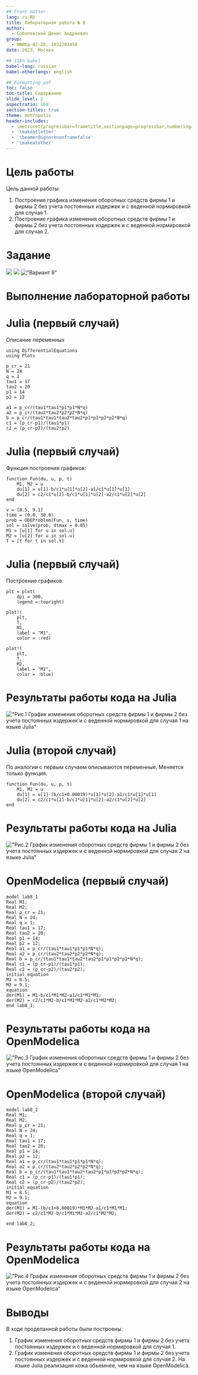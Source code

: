 ```yaml
---
## Front matter
lang: ru-RU
title: Лабораторная работа № 8
author:
  - Соболевский Денис Андреевич
group:
  - НФИбд-02-20, 1032202458
date: 2023, Москва

## i18n babel
babel-lang: russian
babel-otherlangs: english

## Formatting pdf
toc: false
toc-title: Содержание
slide_level: 2
aspectratio: 169
section-titles: true
theme: metropolis
header-includes:
  - \metroset{progressbar=frametitle,sectionpage=progressbar,numbering=fraction}
  - '\makeatletter'
  - '\beamer@ignorenonframefalse'
  - '\makeatother'
---
```


# Цель работы

Цель данной работы:

1. Построение графика изменения оборотных средств фирмы 1 и фирмы 2 без учета постоянных издержек и с веденной нормировкой для случая 1.
2. Построение графика изменения оборотных средств фирмы 1 и фирмы 2 без учета постоянных издержек и с веденной нормировкой для случая 2.

# Задание

![](https://sun9-76.userapi.com/impg/XV_SWOPI31QVnA_w6S1NvR6z0teDItZ4H6gFjQ/wXyjun9Mt88.jpg?size=795x540&quality=96&sign=f87664d40978cb0a9097c731e113666d&type=albumhttps://sun9-76.userapi.com/impg/XV_SWOPI31QVnA_w6S1NvR6z0teDItZ4H6gFjQ/wXyjun9Mt88.jpg?size=795x540&quality=96&sign=f87664d40978cb0a9097c731e113666d&type=album)
![](https://sun9-56.userapi.com/impg/2zrzEs_kRsBQoxt1LEK1-LKwmRCKNh2LmW_g1w/Co0PixBlytA.jpg?size=811x199&quality=96&sign=c10abe6d472a7f6e4c349c062ca8f913&type=albumhttps://sun9-56.userapi.com/impg/2zrzEs_kRsBQoxt1LEK1-LKwmRCKNh2LmW_g1w/Co0PixBlytA.jpg?size=811x199&quality=96&sign=c10abe6d472a7f6e4c349c062ca8f913&type=album)
!["Вариант 9"](https://sun1-54.userapi.com/impg/ZzsTm59sqaWE1gNHNcRjN3v666mTrOujEucTOg/afSgPh7Vut4.jpg?size=797x519&quality=96&sign=7bea19e928ce18387826ec4363932653&type=albumhttps://sun1-54.userapi.com/impg/ZzsTm59sqaWE1gNHNcRjN3v666mTrOujEucTOg/afSgPh7Vut4.jpg?size=797x519&quality=96&sign=7bea19e928ce18387826ec4363932653&type=album)

# Выполнение лабораторной работы

# Julia (первый случай)

Описание переменных

```
using DifferentialEquations
using Plots

p_cr = 21
N = 24
q = 1
tau1 = 17
tau2 = 20
p1 = 14
p2 = 12

a1 = p_cr/(tau1*tau1*p1*p1*N*q)
a2 = p_cr/(tau2*tau2*p2*p2*N*q)
b = p_cr/(tau1*tau1*tau2*tau2*p1*p1*p2*p2*N*q)
c1 = (p_cr-p1)/(tau1*p1)
c2 = (p_cr-p2)/(tau2*p2)
```

# Julia (первый случай)

Функция построения графиков:

```
function Fun(du, u, p, t)
    M1, M2 = u
    du[1] = u[1]-b/c1*u[1]*u[2]-a1/c1*u[1]*u[1]
    du[2] = c2/c1*u[2]-b/c1*u[1]*u[2]-a2/c1*u[2]*u[2]
end

v = [8.5, 9.1]
time = (0.0, 30.0)
prob = ODEProblem(Fun, v, time)
sol = solve(prob, dtmax = 0.05)
M1 = [u[1] for u in sol.u]
M2 = [u[2] for u in sol.u]
T = [t for t in sol.t]
```

# Julia (первый случай)

Построение графиков:

```
plt = plot(
    dpi = 300,
    legend =:topright)

plot!(
    plt,
    T,
    M1,
    label = "M1",
    color = :red)

plot!(
    plt,
    T,
    M2,
    label = "M2",
    color = :blue)
```

# Результаты работы кода на Julia

!["Рис.1 График изменения оборотных средств фирмы 1 и фирмы 2 без учета постоянных издержек и с веденной нормировкой для случая 1 на языке Julia"](https://sun9-41.userapi.com/impg/cqJXOVHzTYtnvgcvTKdzs_w2Uqd3kcl0ZcmwHw/kLh_nSDQY9c.jpg?size=1684x806&quality=95&sign=02a4f24f51e9037558449c1527232ba7&type=album)

# Julia (второй случай)

По аналогии с первым случаем описываются переменные. Меняется только функция.

```
function Fun(du, u, p, t)
    M1, M2 = u
    du[1] = u[1]-(b/c1+0.00019)*u[1]*u[2]-a1/c1*u[1]*u[1]
    du[2] = c2/c1*u[2]-b/c1*u[1]*u[2]-a2/c1*u[2]*u[2]
end
```

# Результаты работы кода на Julia

!["Рис.2 График изменения оборотных средств фирмы 1 и фирмы 2 без учета постоянных издержек и с веденной нормировкой для случая 2 на языке Julia"](https://sun1-86.userapi.com/impg/A49ZBMFwhqzRGd379buq8iUob3CWHS4XefMrJw/gqI81y4J5vY.jpg?size=1684x806&quality=95&sign=b4e198b03f32f0313c481f29e8516624&type=album)

# OpenModelica (первый случай)

```
model lab8_1
Real M1;
Real M2;
Real p_cr = 21;
Real N = 24;
Real q = 1;
Real tau1 = 17;
Real tau2 = 20;
Real p1 = 14;
Real p2 = 12;
Real a1 = p_cr/(tau1*tau1*p1*p1*N*q);
Real a2 = p_cr/(tau2*tau2*p2*p2*N*q);
Real b = p_cr/(tau1*tau1*tau2*tau2*p1*p1*p2*p2*N*q);
Real c1 = (p_cr-p1)/(tau1*p1);
Real c2 = (p_cr-p2)/(tau2*p2);
initial equation
M1 = 8.5;
M2 = 9.1;
equation
der(M1) = M1-b/c1*M1*M2-a1/c1*M1*M1;
der(M2) = c2/c1*M2-b/c1*M1*M2-a2/c1*M2*M2;
end lab8_1;
```

# Результаты работы кода на OpenModelica

!["Рис.3 График изменения оборотных средств фирмы 1 и фирмы 2 без учета постоянных издержек и с веденной нормировкой для случая 1 на языке OpenModelica"](https://sun9-47.userapi.com/impg/V0zOZJWoiBpV0pklMRIbfF7RdwVVNPl8laclog/tMgINYBQId8.jpg?size=1684x806&quality=95&sign=e7c1e5096982fdd920c9caa7c17efb06&type=album)

# OpenModelica (второй случай)

```
model lab8_2
Real M1;
Real M2;
Real p_cr = 21;
Real N = 24;
Real q = 1;
Real tau1 = 17;
Real tau2 = 20;
Real p1 = 14;
Real p2 = 12;
Real a1 = p_cr/(tau1*tau1*p1*p1*N*q);
Real a2 = p_cr/(tau2*tau2*p2*p2*N*q);
Real b = p_cr/(tau1*tau1*tau2*tau2*p1*p1*p2*p2*N*q);
Real c1 = (p_cr-p1)/(tau1*p1);
Real c2 = (p_cr-p2)/(tau2*p2);
initial equation
M1 = 8.5;
M2 = 9.1;
equation
der(M1) = M1-(b/c1+0.00019)*M1*M2-a1/c1*M1*M1;
der(M2) = c2/c1*M2-b/c1*M1*M2-a2/c1*M2*M2;

end lab8_2;
```

# Результаты работы кода на OpenModelica

!["Рис.4 График изменения оборотных средств фирмы 1 и фирмы 2 без учета постоянных издержек и с веденной нормировкой для случая 2 на языке OpenModelica"](https://sun9-46.userapi.com/impg/O5O1L8UdCVJ5yGqQ8vtTvE_7iLBZkyF8ZDYBuQ/vFbicnxaG5I.jpg?size=1684x806&quality=95&sign=51600bf6485c3930dc6c31a5f90cc810&type=album)

# Выводы

В ходе проделанной работы были построены:

1. График изменения оборотных средств фирмы 1 и фирмы 2 без учета постоянных издержек и с веденной нормировкой для случая 1.
2. График изменения оборотных средств фирмы 1 и фирмы 2 без учета постоянных издержек и с веденной нормировкой для случая 2.
   На языке Julia реализация кожа объемнее, чем на языке OpenModelica.

